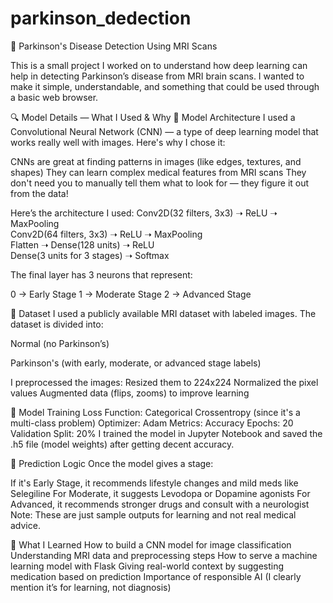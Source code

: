 # parkinson_dedection
🧠 Parkinson's Disease Detection Using MRI Scans

This is a small project I worked on to understand how deep learning can help in detecting Parkinson’s disease from MRI brain scans. I wanted to make it simple, understandable, and something that could be used through a basic web browser.

🔍 Model Details — What I Used & Why
🔧 Model Architecture
I used a Convolutional Neural Network (CNN) — a type of deep learning model that works really well with images. Here's why I chose it:

CNNs are great at finding patterns in images (like edges, textures, and shapes)
They can learn complex medical features from MRI scans
They don't need you to manually tell them what to look for — they figure it out from the data!

Here’s the architecture I used:
Conv2D(32 filters, 3x3) ➝ ReLU ➝ MaxPooling  
Conv2D(64 filters, 3x3) ➝ ReLU ➝ MaxPooling  
Flatten ➝ Dense(128 units) ➝ ReLU  
Dense(3 units for 3 stages) ➝ Softmax

The final layer has 3 neurons that represent:

0 → Early Stage
1 → Moderate Stage
2 → Advanced Stage

📁 Dataset
I used a publicly available MRI dataset with labeled images. The dataset is divided into:

Normal (no Parkinson’s)

Parkinson's (with early, moderate, or advanced stage labels)

I preprocessed the images:
Resized them to 224x224
Normalized the pixel values
Augmented data (flips, zooms) to improve learning

🎯 Model Training
Loss Function: Categorical Crossentropy (since it's a multi-class problem)
Optimizer: Adam
Metrics: Accuracy
Epochs: 20
Validation Split: 20%
I trained the model in Jupyter Notebook and saved the .h5 file (model weights) after getting decent accuracy.

🧠 Prediction Logic
Once the model gives a stage:

If it's Early Stage, it recommends lifestyle changes and mild meds like Selegiline
For Moderate, it suggests Levodopa or Dopamine agonists
For Advanced, it recommends stronger drugs and consult with a neurologist
Note: These are just sample outputs for learning and not real medical advice.


🌱 What I Learned
How to build a CNN model for image classification
Understanding MRI data and preprocessing steps
How to serve a machine learning model with Flask
Giving real-world context by suggesting medication based on prediction
Importance of responsible AI (I clearly mention it’s for learning, not diagnosis)



